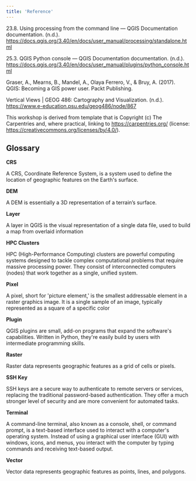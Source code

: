 ```yaml
---
title: 'Reference'
---
```


23.8. Using processing from the command line — QGIS Documentation  documentation. (n.d.). https://docs.qgis.org/3.40/en/docs/user_manual/processing/standalone.html

25.3. QGIS Python console — QGIS Documentation  documentation. (n.d.). https://docs.qgis.org/3.40/en/docs/user_manual/plugins/python_console.html

Graser, A., Mearns, B., Mandel, A., Olaya Ferrero, V., & Bruy, A. (2017). QGIS: Becoming a GIS power user. Packt Publishing.

Vertical Views | GEOG 486: Cartography and Visualization. (n.d.). https://www.e-education.psu.edu/geog486/node/867


This workshop is derived from template that is Copyright (c) The Carpentries and, where practical, linking to https://carpentries.org/ (license: https://creativecommons.org/licenses/by/4.0/). 

## Glossary


**CRS**

A CRS, Coordinate Reference System, is a system used to define the location of geographic features on the Earth's surface.

**DEM**

A DEM is essentially a 3D representation of a terrain’s surface.

**Layer**

A layer in QGIS is the visual representation of a single data file, used to build a map from overlaid information

**HPC Clusters**

HPC (High-Performance Computing) clusters are powerful computing systems designed to tackle complex computational problems that require massive processing power. They consist of interconnected computers (nodes) that work together as a single, unified system.

**Pixel**

A pixel, short for 'picture element,' is the smallest addressable element in a raster graphics image. It is a single sample of an image, typically represented as a square of a specific color

**Plugin**

QGIS plugins are small, add-on programs that expand the software's capabilities. Written in Python, they're easily build by users with intermediate programming skills.

**Raster**

Raster data represents geographic features as a grid of cells or pixels.

**SSH Key**

SSH keys are a secure way to authenticate to remote servers or services, replacing the traditional password-based authentication. They offer a much stronger level of security and are more convenient for automated tasks.

**Terminal**

A command-line terminal, also known as a console, shell, or command prompt, is a text-based interface used to interact with a computer's operating system. Instead of using a graphical user interface (GUI) with windows, icons, and menus, you interact with the computer by typing commands and receiving text-based output.

**Vector**

Vector data represents geographic features as points, lines, and polygons.
